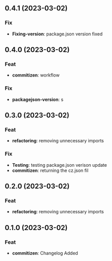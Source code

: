 ## 0.4.1 (2023-03-02)

### Fix

- **Fixing-version**: package.json version fixed

## 0.4.0 (2023-03-02)

### Feat

- **commitizen**: workflow

### Fix

- **packagejson-version**: s

## 0.3.0 (2023-03-02)

### Feat

- **refactoring**: removing unnecessary imports

### Fix

- **Testing**: testing package.json verison update
- **commitizen**: returning the cz.json fil

## 0.2.0 (2023-03-02)

### Feat

- **refactoring**: removing unnecessary imports

## 0.1.0 (2023-03-02)

### Feat

- **commitizen**: Changelog Added
